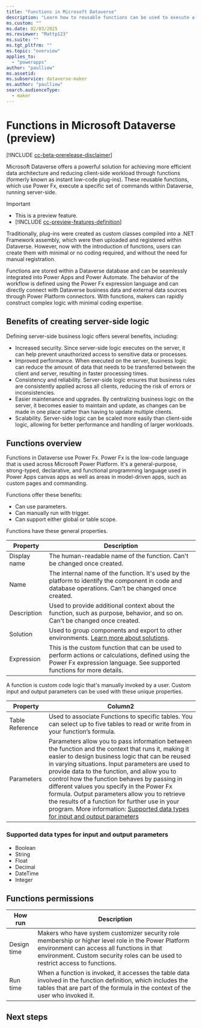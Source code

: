 ```yaml
---
title: "Functions in Microsoft Dataverse"
description: "Learn how to reusable functions can be used to execute a specific set of commands within Dataverse"
ms.custom: ""
ms.date: 02/03/2025
ms.reviewer: "Mattp123"
ms.suite: ""
ms.tgt_pltfrm: ""
ms.topic: "overview"
applies_to: 
  - "powerapps"
author: "paulliew"
ms.assetid: 
ms.subservice: dataverse-maker
ms.author: "paulliew"
search.audienceType: 
  - maker
---
```

# Functions in Microsoft Dataverse (preview)

[!INCLUDE [cc-beta-prerelease-disclaimer](../../includes/cc-beta-prerelease-disclaimer.md)]

Microsoft Dataverse offers a powerful solution for achieving more efficient data architecture and reducing client-side workload through functions (formerly known as instant low-code plug-ins). These reusable functions, which use Power Fx, execute a specific set of commands within Dataverse, running server-side.

> [!IMPORTANT]
>
> - This is a preview feature.
> - [!INCLUDE [cc-preview-features-definition](../../includes/cc-preview-features-definition.md)]

Traditionally, plug-ins were created as custom classes compiled into a .NET Framework assembly, which were then uploaded and registered within Dataverse. However, now with the introduction of functions, users can create them with minimal or no coding required, and without the need for manual registration.

Functions are stored within a Dataverse database and can be seamlessly integrated into Power Apps and Power Automate. The behavior of the workflow is defined using the Power Fx expression language and can directly connect with Dataverse business data and external data sources through Power Platform connectors. With functions, makers can rapidly construct complex logic with minimal coding expertise.

## Benefits of creating server-side logic

Defining server-side business logic offers several benefits, including: 

- Increased security. Since server-side logic executes on the server, it can help prevent unauthorized access to sensitive data or processes.
- Improved performance. When executed on the server, business logic can reduce the amount of data that needs to be transferred between the client and server, resulting in faster processing times.
- Consistency and reliability. Server-side logic ensures that business rules are consistently applied across all clients, reducing the risk of errors or inconsistencies.
- Easier maintenance and upgrades. By centralizing business logic on the server, it becomes easier to maintain and update, as changes can be made in one place rather than having to update multiple clients.
- Scalability. Server-side logic can be scaled more easily than client-side logic, allowing for better performance and handling of larger workloads.

## Functions overview

Functions in Dataverse use Power Fx. Power Fx is the low-code language that is used across Microsoft Power Platform. It's a general-purpose, strong-typed, declarative, and functional programming language used in Power Apps canvas apps as well as areas in model-driven apps, such as custom pages and commanding.

Functions offer these benefits:

- Can use parameters.
- Can manually run with trigger.
- Can support either global or table scope.

Functions have these general properties.

| Property      | Description                                                                                       |
|---------------|---------------------------------------------------------------------------------------------------|
| Display name  | The human-readable name of the function. Can't be changed once created.                           |
| Name          | The internal name of the function. It's used by the platform to identify the component in code and database operations. Can't be changed once created. |
| Description   | Used to provide additional context about the function, such as purpose, behavior, and so on. Can't be changed once created. |
| Solution      | Used to group components and export to other environments. [Learn more about solutions](solutions-overview.md).            |
| Expression    | This is the custom function that can be used to perform actions or calculations, defined using the Power Fx expression language. See supported functions for more details. <!-- This link (https://learn.microsoft.com/en-us/power-apps/maker/data-platform/low-code-plug-ins-powerfx) points to the deprioritized or soon to be feature, which is not what we want to do. If the list is the same, can we move it to this or another functions article? --> |

A function is custom code logic that's manually invoked by a user. Custom input and output parameters can be used with these unique properties.

|Property  |Column2  |
|---------|---------|
|Table Reference   |  Used to associate Functions to specific tables. You can select up to five tables to read or write from in your function’s formula.   |
|Parameters   |  Parameters allow you to pass information between the function and the context that runs it, making it easier to design business logic that can be reused in varying situations. Input parameters are used to provide data to the function, and allow you to control how the function behaves by passing in different values you specify in the Power Fx formula. Output parameters allow you to retrieve the results of a function for further use in your program. More information: [Supported data types for input and output parameters](#supported-data-types-for-input-and-output-parameters)      |

### Supported data types for input and output parameters

- Boolean
- String
- Float
- Decimal
- DateTime
- Integer

<!-- More information about how to integrate from a canvas app or in a Power Automate cloud flow: Integrate a low-code plug-in  Linking to a deprioritized article-->

## Functions permissions

| How run  | Description  |
|---------|---------|
|Design time     |   Makers who have system customizer security role membership or higher level role in the Power Platform environment can access all functions in that environment. Custom security roles can be used to restrict access to functions.       |
|Run time     | When a function is invoked, it accesses the table data involved in the function definition, which includes the tables that are part of the formula in the context of the user who invoked it.     |

## Next steps

<!-- Link to next functions article.-->
